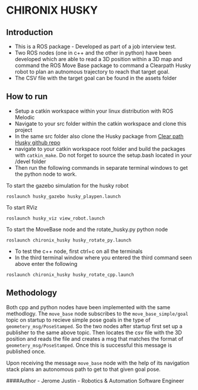 # CHIRONIX HUSKY 

## Introduction

- This is a ROS package - Developed as part of a job interview test.
- Two ROS nodes (one in c++ and the other in python) have been developed which are able to read a 3D position within a 3D map and command the ROS Move Base package to command a Clearpath Husky robot to plan an autnomous trajectory to reach that target goal. 
- The CSV file with the target goal can be found in the assets folder

## How to run
- Setup a catkin workspace within your linux distribution with ROS Melodic
- Navigate to your src folder within the catkin workspace and clone this project 
- In the same src folder also clone the Husky package from [Clear path Husky github repo](https://github.com/husky/husky)
- navigate to your catkin workspace root folder and build the packages with `catkin_make`. Do not forget to source the setup.bash located in your /devel folder
- Then run the following commands in separate terminal windows to get the python node to work.

To start the gazebo simulation for the husky robot 

 `roslaunch husky_gazebo husky_playpen.launch`

To start RViz 

 `roslaunch husky_viz view_robot.launch`

To start the MoveBase node and the rotate_husky.py python node 

 `roslaunch chironix_husky husky_rotate_py.launch`

- To test the c++ node, first ctrl+c on all the terminals 
- In the third terminal window where you entered the third command seen above enter the following

 `roslaunch chironix_husky husky_rotate_cpp.launch`


## Methodology
Both cpp and python nodes have been implemented with the same methodlogy. 
The `move_base` node subscribes to the `move_base_simple/goal` topic on startup to recieve simple pose goals in the type of `geometery_msg/PoseStamped`. So the two nodes after startup first set up a publisher to the same above topic. Then locates the csv file with the 3D position and reads the file and creates a msg that matches the format of `geometery_msg/PoseStamped`. Once this is successful this message is published once.

Upon receiving the message `move_base` node with the help of its navigation stack plans an autonomous path to get to that given goal pose.

####Author - Jerome Justin - Robotics & Automation Software Engineer




